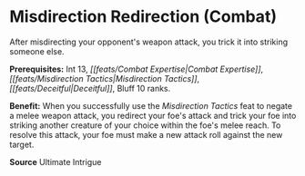 ﻿---
cssclass: [feats]

---
# Misdirection Redirection (Combat)

After misdirecting your opponent's weapon attack, you trick it into striking someone else.

**Prerequisites:** Int 13, _[[feats/Combat Expertise|Combat Expertise]]_, _[[feats/Misdirection Tactics|Misdirection Tactics]]_, _[[feats/Deceitful|Deceitful]]_, Bluff 10 ranks.

**Benefit:** When you successfully use the _Misdirection Tactics_ feat to negate a melee weapon attack, you redirect your foe's attack and trick your foe into striking another creature of your choice within the foe's melee reach. To resolve this attack, your foe must make a new attack roll against the new target.

**Source** Ultimate Intrigue